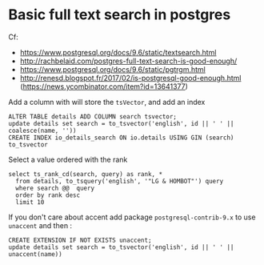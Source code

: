 # Basic full text search in postgres

Cf:
 - https://www.postgresql.org/docs/9.6/static/textsearch.html
 - http://rachbelaid.com/postgres-full-text-search-is-good-enough/
 - https://www.postgresql.org/docs/9.6/static/pgtrgm.html
 - http://renesd.blogspot.fr/2017/02/is-postgresql-good-enough.html (https://news.ycombinator.com/item?id=13641377)

Add a column with will store the `tsVector`, and add an index
```
ALTER TABLE details ADD COLUMN search tsvector;
update details set search = to_tsvector('english', id || ' ' || coalesce(name, ''))
CREATE INDEX io_details_search ON io.details USING GIN (search)
to_tsvector
```

Select a value ordered with the rank
```
select ts_rank_cd(search, query) as rank, *
  from details, to_tsquery('english', '"LG & HOMBOT"') query
  where search @@  query
  order by rank desc
  limit 10
```

If you don't care about accent add package `postgresql-contrib-9.x` to use `unaccent` and then :

```
CREATE EXTENSION IF NOT EXISTS unaccent;
update details set search = to_tsvector('english', id || ' ' || unaccent(name))
```
